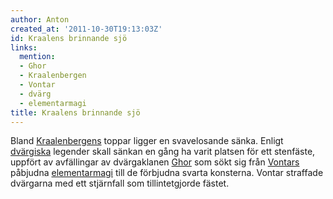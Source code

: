 ```yaml
---
author: Anton
created_at: '2011-10-30T19:13:03Z'
id: Kraalens brinnande sjö
links:
  mention:
  - Ghor
  - Kraalenbergen
  - Vontar
  - dvärg
  - elementarmagi
title: Kraalens brinnande sjö
---
```


Bland [Kraalenbergens] toppar ligger en svavelosande sänka. Enligt [dvärgiska] legender skall sänkan
en gång ha varit platsen för ett stenfäste, uppfört av avfällingar av dvärgaklanen [Ghor] som sökt
sig från [Vontars] påbjudna [elementarmagi] till de förbjudna svarta konsterna. Vontar straffade
dvärgarna med ett stjärnfall som tillintetgjorde fästet.

  [Kraalenbergens]: Kraalenbergen
  [dvärgiska]: dvärg
  [Ghor]: Ghor
  [Vontars]: Vontar
  [elementarmagi]: elementarmagi

